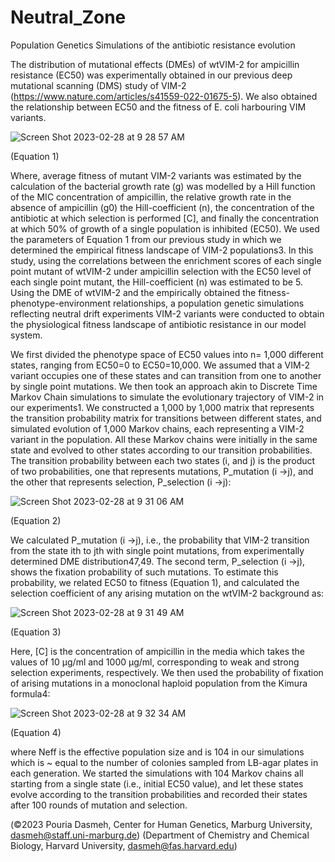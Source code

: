 # Neutral_Zone

Population Genetics Simulations of the antibiotic resistance evolution


The distribution of mutational effects (DMEs) of wtVIM-2 for ampicillin resistance (EC50) was experimentally obtained in our previous deep mutational scanning (DMS) study of VIM-2 (https://www.nature.com/articles/s41559-022-01675-5). We also obtained the relationship between EC50 and the fitness of E. coli harbouring VIM variants. 

![Screen Shot 2023-02-28 at 9 28 57 AM](https://user-images.githubusercontent.com/6492012/221796879-1981d043-f998-420f-88b4-17d4efc1d491.png)

(Equation 1)

Where, average fitness of mutant VIM-2 variants was estimated by the calculation of the bacterial growth rate (g) was modelled by a Hill function of the MIC concentration of ampicillin, the relative growth rate in the absence of ampicillin (g0) the Hill-coefficient (n), the concentration of the antibiotic at which selection is performed [C], and finally the concentration at which 50% of growth of a single population is inhibited (EC50). We used the parameters of Equation 1 from our previous study in which we determined the empirical fitness landscape of VIM-2 populations3.   In this study, using the correlations between the enrichment scores of each single point mutant of wtVIM-2 under ampicillin selection with the EC50 level of each single point mutant, the Hill-coefficient (n) was estimated to be 5. Using the DME of wtVIM-2 and the empirically obtained the fitness-phenotype-environment relationships, a population genetic simulations reflecting neutral drift experiments VIM-2 variants were conducted to obtain the physiological fitness landscape of antibiotic resistance in our model system. 

We first divided the phenotype space of EC50 values into n= 1,000 different states, ranging from EC50=0 to EC50=10,000. We assumed that a VIM-2 variant occupies one of these states and can transition from one to another by single point mutations. We then took an approach akin to Discrete Time Markov Chain simulations to simulate the evolutionary trajectory of VIM-2 in our experiments1. We constructed a 1,000 by 1,000 matrix that represents the transition probability matrix for transitions between different states, and simulated evolution of 1,000 Markov chains, each representing a VIM-2 variant in the population. All these Markov chains were initially in the same state and evolved to other states according to our transition probabilities. 
The transition probability between each two states (i, and j) is the product of two probabilities, one that represents mutations, P_mutation (i →j), and the other that represents selection, P_selection (i →j):

![Screen Shot 2023-02-28 at 9 31 06 AM](https://user-images.githubusercontent.com/6492012/221797097-7ef832bf-5d64-4203-97eb-d687d3413ea3.png)

(Equation 2)

We calculated P_mutation (i →j), i.e., the probability that VIM-2 transition from the state ith to jth with single point mutations, from experimentally determined DME distribution47,49. The second term, P_selection (i →j), shows the fixation probability of such mutations. To estimate this probability, we related EC50 to fitness (Equation 1), and calculated the selection coefficient of any arising mutation on the wtVIM-2 background as:

![Screen Shot 2023-02-28 at 9 31 49 AM](https://user-images.githubusercontent.com/6492012/221797621-00898d2c-cfcf-438b-a120-8ddc5d6251d1.png)

(Equation 3)

Here, [C] is the concentration of ampicillin in the media which takes the values of 10 µg/ml and 1000 µg/ml, corresponding to weak and strong selection experiments, respectively. We then used the probability of fixation of arising mutations in a monoclonal haploid population from the Kimura formula4:

![Screen Shot 2023-02-28 at 9 32 34 AM](https://user-images.githubusercontent.com/6492012/221797488-f0b495aa-b732-4624-b090-d4ce324935b1.png)

(Equation 4)

where Neff is the effective population size and is 104 in our simulations which is ~ equal to the number of colonies sampled from LB-agar plates in each generation. We started the simulations with 104 Markov chains all starting from a single state (i.e., initial EC50 value), and let these states evolve according to the transition probabilities and recorded their states after 100 rounds of mutation and selection.

(©2023 Pouria Dasmeh, Center for Human Genetics, Marburg University, dasmeh@staff.uni-marburg.de)
(Department of Chemistry and Chemical Biology, Harvard University, dasmeh@fas.harvard.edu)


